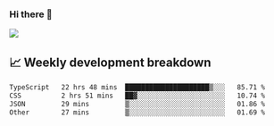 ### Hi there 👋
<img align="center" src="https://github-readme-stats.vercel.app/api?username=Tumao727&show_icons=true&hide_title=true&theme=dracula" />


## 📈 Weekly development breakdown
<!--START_SECTION:waka-->

```txt
TypeScript   22 hrs 48 mins  █████████████████████▒░░░   85.71 %
CSS          2 hrs 51 mins   ██▓░░░░░░░░░░░░░░░░░░░░░░   10.74 %
JSON         29 mins         ▒░░░░░░░░░░░░░░░░░░░░░░░░   01.86 %
Other        27 mins         ▒░░░░░░░░░░░░░░░░░░░░░░░░   01.69 %
```

<!--END_SECTION:waka-->